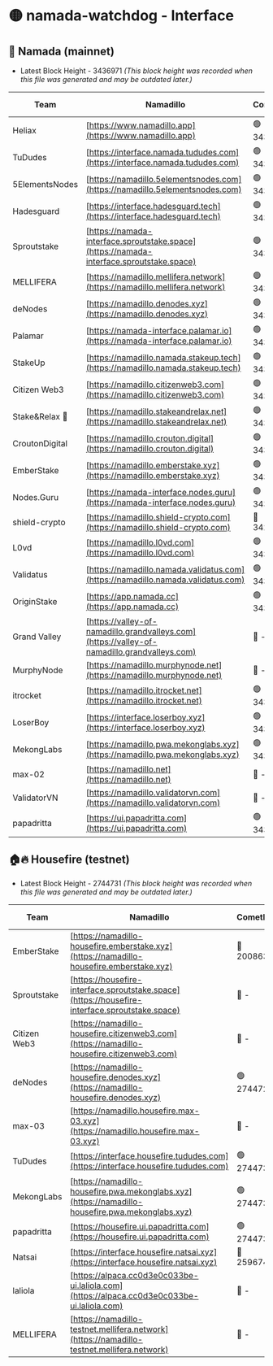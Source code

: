 # 🟡 namada-watchdog - Interface

## 🚀 Namada (mainnet)
- Latest Block Height - 3436971 *(This block height was recorded when this file was generated and may be outdated later.)*

| Team | Namadillo | CometBFT | Indexer | MASP Indexer |
|-|-|-|-|-|
| Heliax | [https://www.namadillo.app](https://www.namadillo.app) | 🟢 3436935 | 🟢 3436935 | 🟢 3436935 |
| TuDudes | [https://interface.namada.tududes.com](https://interface.namada.tududes.com) | 🟢 3436935 | 🟢 3436934 | 🟢 3436934 |
| 5ElementsNodes | [https://namadillo.5elementsnodes.com](https://namadillo.5elementsnodes.com) | 🟢 3436936 | 🟢 3436936 | 🟢 3436936 |
| Hadesguard | [https://interface.hadesguard.tech](https://interface.hadesguard.tech) | 🟢 3436936 | 🟢 3436936 | 🟢 3436935 |
| Sproutstake | [https://namada-interface.sproutstake.space](https://namada-interface.sproutstake.space) | 🟢 3436936 | 🟢 3436936 | 🟢 3436937 |
| MELLIFERA | [https://namadillo.mellifera.network](https://namadillo.mellifera.network) | 🟢 3436938 | 🟢 3436937 | 🟢 3436937 |
| deNodes | [https://namadillo.denodes.xyz](https://namadillo.denodes.xyz) | 🟢 3436938 | 🟢 3436938 | 🟢 3436938 |
| Palamar | [https://namada-interface.palamar.io](https://namada-interface.palamar.io) | 🟢 3436939 | 🟢 3436938 | 🟢 3436938 |
| StakeUp | [https://namadillo.namada.stakeup.tech](https://namadillo.namada.stakeup.tech) | 🟢 3436939 | 🟢 3436939 | 🟢 3436939 |
| Citizen Web3 | [https://namadillo.citizenweb3.com](https://namadillo.citizenweb3.com) | 🟢 3436940 | 🟢 3436939 | 🟢 3436940 |
| Stake&Relax 🦥 | [https://namadillo.stakeandrelax.net](https://namadillo.stakeandrelax.net) | 🟢 3436940 | 🟢 3436940 | 🟢 3436940 |
| CroutonDigital | [https://namadillo.crouton.digital](https://namadillo.crouton.digital) | 🟢 3436941 | 🟢 3436941 | 🟢 3436941 |
| EmberStake | [https://namadillo.emberstake.xyz](https://namadillo.emberstake.xyz) | 🟢 3436941 | 🟢 3436941 | 🟢 3436941 |
| Nodes.Guru | [https://namada-interface.nodes.guru](https://namada-interface.nodes.guru) | 🟢 3436942 | 🟢 3436941 | 🟢 3436941 |
| shield-crypto | [https://namadillo.shield-crypto.com](https://namadillo.shield-crypto.com) | 🔴 3424297 | 🔴 - | 🔴 - |
| L0vd | [https://namadillo.l0vd.com](https://namadillo.l0vd.com) | 🟢 3436947 | 🟢 3436946 | 🟢 3436947 |
| Validatus | [https://namadillo.namada.validatus.com](https://namadillo.namada.validatus.com) | 🟢 3436947 | 🟢 3436947 | 🟢 3436947 |
| OriginStake | [https://app.namada.cc](https://app.namada.cc) | 🟢 3436948 | 🟢 3436948 | 🟢 3436947 |
| Grand Valley | [https://valley-of-namadillo.grandvalleys.com](https://valley-of-namadillo.grandvalleys.com) | 🔴 - | 🔴 - | 🔴 - |
| MurphyNode | [https://namadillo.murphynode.net](https://namadillo.murphynode.net) | 🔴 - | 🔴 - | 🔴 - |
| itrocket | [https://namadillo.itrocket.net](https://namadillo.itrocket.net) | 🟢 3436966 | 🟢 3436966 | 🟢 3436966 |
| LoserBoy | [https://interface.loserboy.xyz](https://interface.loserboy.xyz) | 🟢 3436966 | 🟢 3436966 | 🟢 3436966 |
| MekongLabs | [https://namadillo.pwa.mekonglabs.xyz](https://namadillo.pwa.mekonglabs.xyz) | 🟢 3436967 | 🟢 3436967 | 🟢 3436967 |
| max-02 | [https://namadillo.net](https://namadillo.net) | 🔴 - | 🔴 - | 🔴 - |
| ValidatorVN | [https://namadillo.validatorvn.com](https://namadillo.validatorvn.com) | 🔴 - | 🔴 - | 🔴 - |
| papadritta | [https://ui.papadritta.com](https://ui.papadritta.com) | 🟢 3436971 | 🟢 3436971 | 🔴 - |

## 🏠🔥 Housefire (testnet)
- Latest Block Height - 2744731 *(This block height was recorded when this file was generated and may be outdated later.)*

| Team | Namadillo | CometBFT | Indexer | MASP Indexer |
|-|-|-|-|-|
| EmberStake | [https://namadillo-housefire.emberstake.xyz](https://namadillo-housefire.emberstake.xyz) | 🔴 2008636 | 🔴 - | 🔴 - |
| Sproutstake | [https://housefire-interface.sproutstake.space](https://housefire-interface.sproutstake.space) | 🔴 - | 🔴 - | 🔴 - |
| Citizen Web3 | [https://namadillo-housefire.citizenweb3.com](https://namadillo-housefire.citizenweb3.com) | 🔴 - | 🔴 - | 🔴 - |
| deNodes | [https://namadillo-housefire.denodes.xyz](https://namadillo-housefire.denodes.xyz) | 🟢 2744722 | 🟢 2744721 | 🟢 2744721 |
| max-03 | [https://namadillo.housefire.max-03.xyz](https://namadillo.housefire.max-03.xyz) | 🔴 - | 🔴 - | 🔴 - |
| TuDudes | [https://interface.housefire.tududes.com](https://interface.housefire.tududes.com) | 🟢 2744730 | 🟢 2744730 | 🟢 2744730 |
| MekongLabs | [https://namadillo-housefire.pwa.mekonglabs.xyz](https://namadillo-housefire.pwa.mekonglabs.xyz) | 🟢 2744730 | 🟢 2744730 | 🟢 2744730 |
| papadritta | [https://housefire.ui.papadritta.com](https://housefire.ui.papadritta.com) | 🟢 2744731 | 🟢 2744731 | 🟢 2744731 |
| Natsai | [https://interface.housefire.natsai.xyz](https://interface.housefire.natsai.xyz) | 🔴 2596741 | 🔴 2596741 | 🔴 2596741 |
| laliola | [https://alpaca.cc0d3e0c033be-ui.laliola.com](https://alpaca.cc0d3e0c033be-ui.laliola.com) | 🔴 - | 🔴 - | 🔴 - |
| MELLIFERA | [https://namadillo-testnet.mellifera.network](https://namadillo-testnet.mellifera.network) | 🔴 - | 🟢 2744734 | 🔴 2607259 |

